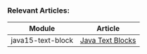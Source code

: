 ### Relevant Articles: 

Module | Article
--|--
java15-text-block | [Java Text Blocks](https://www.baeldung.com/java-text-blocks)